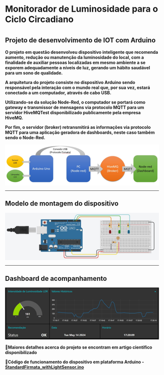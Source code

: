 

<h1>Monitorador de Luminosidade para o Ciclo Circadiano<h1>

## **Projeto de desenvolvimento de IOT com Arduino**



**O projeto em questão desenvolveu dispositivo inteligente que recomenda aumento, redução ou manutenção da luminosidade do local, com a finalidade de auxiliar pessoas localizadas em mesmo ambiente a se exporem adequadamente a níveis de luz, gerando um hábito saudável para um sono de qualidade.**

**A arquitetura do projeto consiste no dispositivo Arduino sendo responsável pela interação com o mundo real que, por sua vez, estará conectado a um computador, através de cabo USB.**

**Utilizando-se da solução Node-Red, o computador se portará como gateway e transmissor de mensagens via protocolo MQTT para um servidor HiveMQTest disponibilizado publicamente pela empresa HiveMQ.**

**Por fim, o servidor (broker) retransmitirá as informações via protocolo MQTT para uma aplicação geradora de dashboards, neste caso também sendo o Node-Red.**






!["arquitetura"](images/arquitetura.jpg)

------

## **Modelo de montagem do dispositivo**

!["modelo"](images/modelTinkerCad.jpg)

------

## **Dashboard de acompanhamento**

!["dashboard"](images/dashboard.jpg)



🔎**Maiores detalhes acerca do projeto se encontram em artigo científico disponibilizado**

📃**Código de funcionamento do dispositivo em plataforma Arduino - [StandardFirmata_withLightSensor.ino](https://github.com/Jinebas/arduino-light-sensor/blob/master/StandardFirmata_withLightSensor.ino)**
